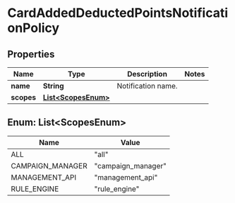 

# CardAddedDeductedPointsNotificationPolicy

## Properties

Name | Type | Description | Notes
------------ | ------------- | ------------- | -------------
**name** | **String** | Notification name. | 
**scopes** | [**List&lt;ScopesEnum&gt;**](#List&lt;ScopesEnum&gt;) |  | 



## Enum: List&lt;ScopesEnum&gt;

Name | Value
---- | -----
ALL | &quot;all&quot;
CAMPAIGN_MANAGER | &quot;campaign_manager&quot;
MANAGEMENT_API | &quot;management_api&quot;
RULE_ENGINE | &quot;rule_engine&quot;



